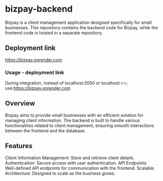 # bizpay-backend
Bizpay is a client management application designed specifically for small businesses. This repository contains the backend code for Bizpay, while the frontend code is hosted in a separate repository.

## Deployment link
https://bizpay.onrender.com
   ### Usage - deployment link
   During integration, instead of localhost:3050 or localhost:<<your port number>>; use:https://bizpay.onrender.com 

## Overview
Bizpay aims to provide small businesses with an efficient solution for managing client information. The backend is built to handle various functionalities related to client management, ensuring smooth interactions between the frontend and the database.

## Features
Client Information Management: Store and retrieve client details.
Authentication: Secure access with user authentication.
API Endpoints: Well-defined API endpoints for communication with the frontend.
Scalable Architecture: Designed to scale as the business grows.
